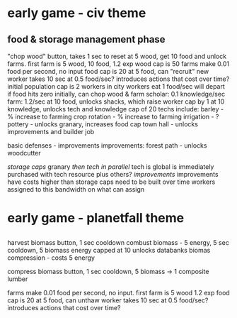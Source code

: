 # early game - civ theme
## food & storage management phase
"chop wood" button, takes 1 sec to reset
at 5 wood, get 10 food and unlock farms. first farm is 5 wood, 10 food, 1.2 exp
  wood cap is 50
farms make 0.01 food per second, no input
  food cap is 20
at 5 food, can "recruit" new worker
  takes 10 sec at 0.5 food/sec?
  introduces actions that cost over time?
initial population cap is 2 workers in city
workers eat 1 food/sec
  will depart if food hits zero
  initially, can chop wood & farm
    scholar: 0.1 knowledge/sec
    farm: 1.2/sec
at 10 food, unlocks shacks, which raise worker cap by 1
at 10 knowledge, unlocks tech and knowledge cap of 20
techs include:
  barley - % increase to farming
  crop rotation - % increase to farming
  irrigation - ?
  pottery - unlocks granary, increases food cap
  town hall - unlocks improvements and builder job

  basic defenses - improvements
improvements:
  forest path - unlocks woodcutter




_storage caps_
  granary
_then tech in parallel_
  tech is global
  is immediately purchased with tech resource
  plus others?
_improvements_
  improvements have costs higher than storage caps
  need to be built over time
  workers assigned to this
  bandwidth on what can assign

# early game - planetfall theme
##
harvest biomass button, 1 sec cooldown
combust biomass - 5 energy, 5 sec cooldown, 5 biomass
energy capped at 10
unlocks databanks
  biomas compression - costs 5 energy

compress biomass button, 1 sec cooldown, 5 biomass -> 1 composite lumber

farms make 0.01 food per second, no input. first farm is 5 wood 1.2 exp
  food cap is 20
at 5 food, can unthaw worker
  takes 10 sec at 0.5 food/sec?
  introduces actions that cost over time?
